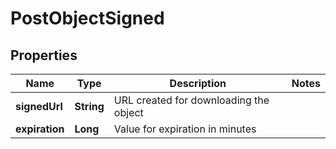 
# PostObjectSigned

## Properties
Name | Type | Description | Notes
------------ | ------------- | ------------- | -------------
**signedUrl** | **String** | URL created for downloading the object | 
**expiration** | **Long** | Value for expiration in minutes | 



